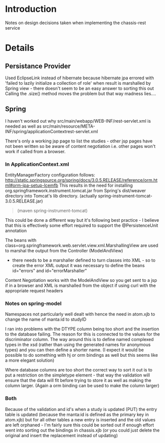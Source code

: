 # Introduction #

Notes on design decisions taken when implementing the chassis-rest service

# Details #

## Persistance Provider ##
Used EclipseLink instead of hibernate because hibernate jpa errored with 'failed to lazily initialize a collection of role' when result is marshalled by Spring view - there doesn't seem to be an easy answer to sorting this out
Calling the .size() method moves the problem but that way madness lies....

## Spring ##

I haven't worked out why src/main/webapp/WEB-INF/rest-servlet.xml is needed as well as src/main/resource/META-INF/spring/applicationContextrest-servlet.xml

There's only a working jsp page to list the studies - other jsp pages have not been written so be aware of content negotiation i.e. other pages won't work if called from a browser.

### In ApplicationContext.xml ###
EntityManagerFactory configuration follows:
http://static.springsource.org/spring/docs/3.0.5.RELEASE/reference/orm.html#orm-jpa-setup-lcemfb
This results in the need for installing org.springframework.instrument.tomcat.jar from Spring's dist/weaver directory into Tomcat's lib directory. (actually spring-instrument-tomcat-3.0.5.RELEASE.jar)
> (maven spring-instrument-tomcat)

This could be done a different way but it's following best practice - I believe that this is effectively some effort required to support the @PersistenceUnit annotation

The beans with class=org.springframework.web.servlet.view.xml.MarshallingView are used to marshal the output from the Controller (ModelAndView)
- there needs to be a marshaller defined to turn classes into XML - so to create the error XML output it was necessary to define the beans id="errors" and id="errorMarshaller"

Content Negotiation works with the ModelAndView so you get sent to a jsp if in a browser and XML is marshalled from the object if using curl with the appropriate request headers



### Notes on spring-model ###

Namespaces not particularly well dealt with hence the need in atom.xjb to change the name of manta:id to studyID

I ran into problems with the DTYPE column being too short and the insertion to the database failing. The reason for this is connected to the values for the discriminator column. The way around this is to define named complexed types in the xsd (rather than using the generated names for anonymous types) and you can then define a shorter name. (I expect it would be possible to do something with hj or orm bindings as well but this seems like a more elegant solution)

Where database columns are too short the correct way to sort it out is to put a restriction on the simpletype element - that way the validation will ensure that the data will fit before trying to store it as well as making the column larger. (Again a orm binding can be used to make the column larger)

### Both ###
Because of the validation and id's when a study is updated (PUT) the entry table is updated (because the manta:id is defined as the primary key in atom.xjb)
but for all other tables a new entry is inserted and the old values are left orphaned - I'm fairly sure this could be sorted out if enough effort went into sorting out the bindings in chassis.xjb (or you could just delete the original and insert the replacement instead of updating)